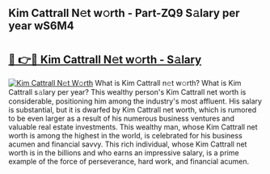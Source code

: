 ## Kim Cattrall N𝚎t w𝚘rth - Part-ZQ9 S𝚊lary per year wS6M4

# <h2><a href="http://gc0ef2n.nevu.top/?p=Kim+Cattrall">🔗 👉🔴 Kim Cattrall N𝚎t w𝚘rth - S𝚊lary</a></h2>

[![Kim Cattrall N𝚎t W𝚘rth](https://i.imgur.com/Oavwk0R.jpeg)](http://gc0ef2n.nevu.top/?p=Kim+Cattrall)
What is Kim Cattrall n𝚎t w𝚘rth? What is Kim Cattrall s𝚊lary per year?
This wealthy person's Kim Cattrall net worth is considerable, positioning him among the industry's most affluent. His salary is substantial, but it is dwarfed by Kim Cattrall net worth, which is rumored to be even larger as a result of his numerous business ventures and valuable real estate investments. This wealthy man, whose Kim Cattrall net worth is among the highest in the world, is celebrated for his business acumen and financial savvy. This rich individual, whose Kim Cattrall net worth is in the billions and who earns an impressive salary, is a prime example of the force of perseverance, hard work, and financial acumen.
